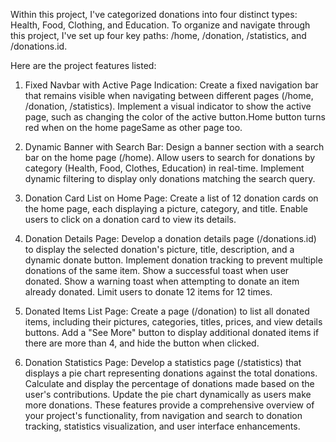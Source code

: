 Within this project, I've categorized donations into four distinct types: Health, Food, Clothing, and Education. To organize and navigate through this project, I've set up four key paths: /home, /donation, /statistics, and /donations.id.

Here are the project features listed:

1. Fixed Navbar with Active Page Indication:
    Create a fixed navigation bar that remains visible when navigating between different pages (/home, /donation, /statistics).
    Implement a visual indicator to show the active page, such as changing the color of the active button.Home button turns red when on the home pageSame as other page too.


2. Dynamic Banner with Search Bar:
    Design a banner section with a search bar on the home page (/home).
    Allow users to search for donations by category (Health, Food, Clothes, Education) in real-time.
    Implement dynamic filtering to display only donations matching the search query.


3. Donation Card List on Home Page:
    Create a list of 12 donation cards on the home page, each displaying a picture, category, and title.
    Enable users to click on a donation card to view its details.


4. Donation Details Page:
    Develop a donation details page (/donations.id) to display the selected donation's picture, title, description, and a dynamic donate button.
    Implement donation tracking to prevent multiple donations of the same item.
    Show a successful toast when user donated.
    Show a warning toast when attempting to donate an item already donated.
    Limit users to donate 12 items for 12 times.


5. Donated Items List Page:
    Create a page (/donation) to list all donated items, including their pictures, categories, titles, prices, and view details buttons.
    Add a "See More" button to display additional donated items if there are more than 4, and hide the button when clicked.


6. Donation Statistics Page:
    Develop a statistics page (/statistics) that displays a pie chart representing donations against the total donations.
    Calculate and display the percentage of donations made based on the user's contributions.
    Update the pie chart dynamically as users make more donations.
    These features provide a comprehensive overview of your project's functionality, from navigation and search to donation tracking, statistics visualization, and user interface enhancements.